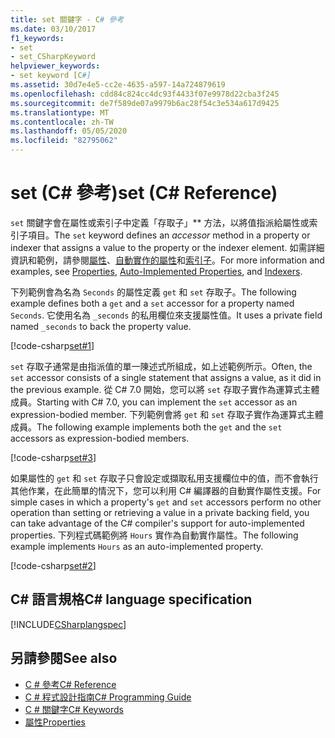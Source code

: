 ```yaml
---
title: set 關鍵字 - C# 參考
ms.date: 03/10/2017
f1_keywords:
- set
- set_CSharpKeyword
helpviewer_keywords:
- set keyword [C#]
ms.assetid: 30d7e4e5-cc2e-4635-a597-14a724879619
ms.openlocfilehash: cdd84c824cc4dc93f4433f07e9978d22cba3f245
ms.sourcegitcommit: de7f589de07a9979b6ac28f54c3e534a617d9425
ms.translationtype: MT
ms.contentlocale: zh-TW
ms.lasthandoff: 05/05/2020
ms.locfileid: "82795062"
---
```

# <a name="set-c-reference"></a><span data-ttu-id="e0edb-102">set (C# 參考)</span><span class="sxs-lookup"><span data-stu-id="e0edb-102">set (C# Reference)</span></span>

<span data-ttu-id="e0edb-103">`set` 關鍵字會在屬性或索引子中定義「存取子」\*\* 方法，以將值指派給屬性或索引子項目。</span><span class="sxs-lookup"><span data-stu-id="e0edb-103">The `set` keyword defines an *accessor* method in a property or indexer that assigns a value to the property or the indexer element.</span></span> <span data-ttu-id="e0edb-104">如需詳細資訊和範例，請參閱[屬性](../../programming-guide/classes-and-structs/properties.md)、[自動實作的屬性](../../programming-guide/classes-and-structs/auto-implemented-properties.md)和[索引子](../../programming-guide/indexers/index.md)。</span><span class="sxs-lookup"><span data-stu-id="e0edb-104">For more information and examples, see [Properties](../../programming-guide/classes-and-structs/properties.md), [Auto-Implemented Properties](../../programming-guide/classes-and-structs/auto-implemented-properties.md), and [Indexers](../../programming-guide/indexers/index.md).</span></span>

<span data-ttu-id="e0edb-105">下列範例會為名為 `Seconds` 的屬性定義 `get` 和 `set` 存取子。</span><span class="sxs-lookup"><span data-stu-id="e0edb-105">The following example defines both a `get` and a `set` accessor for a property named `Seconds`.</span></span> <span data-ttu-id="e0edb-106">它使用名為 `_seconds` 的私用欄位來支援屬性值。</span><span class="sxs-lookup"><span data-stu-id="e0edb-106">It uses a private field named `_seconds` to back the property value.</span></span>

[!code-csharp[set#1](~/samples/snippets/csharp/language-reference/keywords/get/get-1.cs)]

<span data-ttu-id="e0edb-107">`set` 存取子通常是由指派值的單一陳述式所組成，如上述範例所示。</span><span class="sxs-lookup"><span data-stu-id="e0edb-107">Often, the `set` accessor consists of a single statement that assigns a value, as it did in the previous example.</span></span> <span data-ttu-id="e0edb-108">從 C# 7.0 開始，您可以將 `set` 存取子實作為運算式主體成員。</span><span class="sxs-lookup"><span data-stu-id="e0edb-108">Starting with C# 7.0, you can implement the `set` accessor as an expression-bodied member.</span></span> <span data-ttu-id="e0edb-109">下列範例會將 `get` 和 `set` 存取子實作為運算式主體成員。</span><span class="sxs-lookup"><span data-stu-id="e0edb-109">The following example implements both the `get` and the `set` accessors as expression-bodied members.</span></span>

[!code-csharp[set#3](~/samples/snippets/csharp/language-reference/keywords/get/get-3.cs)]
  
<span data-ttu-id="e0edb-110">如果屬性的 `get` 和 `set` 存取子只會設定或擷取私用支援欄位中的值，而不會執行其他作業，在此簡單的情況下，您可以利用 C# 編譯器的自動實作屬性支援。</span><span class="sxs-lookup"><span data-stu-id="e0edb-110">For simple cases in which a property's `get` and `set` accessors perform no other operation than setting or retrieving a value in a private backing field, you can take advantage of the C# compiler's support for auto-implemented properties.</span></span> <span data-ttu-id="e0edb-111">下列程式碼範例將 `Hours` 實作為自動實作屬性。</span><span class="sxs-lookup"><span data-stu-id="e0edb-111">The following example implements `Hours` as an auto-implemented property.</span></span>

[!code-csharp[set#2](~/samples/snippets/csharp/language-reference/keywords/get/get-2.cs)]
  
## <a name="c-language-specification"></a><span data-ttu-id="e0edb-112">C# 語言規格</span><span class="sxs-lookup"><span data-stu-id="e0edb-112">C# language specification</span></span>

[!INCLUDE[CSharplangspec](~/includes/csharplangspec-md.md)]

## <a name="see-also"></a><span data-ttu-id="e0edb-113">另請參閱</span><span class="sxs-lookup"><span data-stu-id="e0edb-113">See also</span></span>

- [<span data-ttu-id="e0edb-114">C # 參考</span><span class="sxs-lookup"><span data-stu-id="e0edb-114">C# Reference</span></span>](../index.md)
- [<span data-ttu-id="e0edb-115">C # 程式設計指南</span><span class="sxs-lookup"><span data-stu-id="e0edb-115">C# Programming Guide</span></span>](../../programming-guide/index.md)
- [<span data-ttu-id="e0edb-116">C # 關鍵字</span><span class="sxs-lookup"><span data-stu-id="e0edb-116">C# Keywords</span></span>](index.md)
- [<span data-ttu-id="e0edb-117">屬性</span><span class="sxs-lookup"><span data-stu-id="e0edb-117">Properties</span></span>](../../programming-guide/classes-and-structs/properties.md)
